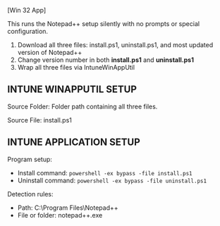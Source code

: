 [Win 32 App]

This runs the Notepad++ setup silently with no prompts or special configuration.  
1. Download all three files: install.ps1, uninstall.ps1, and most updated version of Notepad++
2. Change version number in both **install.ps1** and **uninstall.ps1**
2. Wrap all three files via IntuneWinAppUtil

**INTUNE WINAPPUTIL SETUP**
---------------------
Source Folder: Folder path containing all three files.

Source File: install.ps1

**INTUNE APPLICATION SETUP**
----------------------------
Program setup:
- Install command: ```powershell -ex bypass -file install.ps1```
- Uninstall command: ```powershell -ex bypass -file uninstall.ps1```

Detection rules:
- Path: C:\Program Files\Notepad++
- File or folder: notepad++.exe
